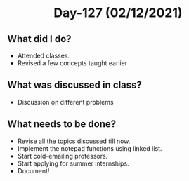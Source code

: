 <h1 align="center"> Day-127 (02/12/2021) </h1> 
 
 ## What did I do? 
 - Attended classes.
 - Revised a few concepts taught earlier
 
 ## What was discussed in class?
 - Discussion on different problems
 
 ## What needs to be done?
 - Revise all the topics discussed till now.
 - Implement the notepad functions using linked list.
 - Start cold-emailing professors.
 - Start applying for summer internships.
 - Document!
